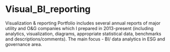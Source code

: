 # Visual_BI_reporting
Visualization &amp; reporting
Portfolio includes several annual reports of major utility and O&G companies which I prepared in 2013-present (including analytics, visualization, diagrams, 
appropriate statistical data, benchmarks and descriptions/comments). 
The main focus - BI/ data analytics in ESG and governance area.
